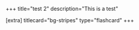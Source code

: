 +++
title="test 2"
description="This is a test"

[extra]
titlecard="bg-stripes"
type="flashcard"
+++